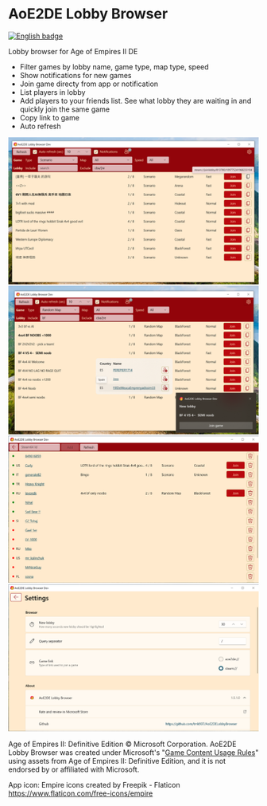 # AoE2DE Lobby Browser

<a href='https://www.microsoft.com/en-us/p/aoe2de-lobby-browser/9NTQFS6RCXL8?cid=badgegithub'>
<img width='240' height='96'  src='https://get.microsoft.com/images/en-us%20dark.svg' 
alt='English badge'/></a>

Lobby browser for Age of Empires II DE
- Filter games by lobby name, game type, map type, speed
- Show notifications for new games
- Join game directy from app or notification
- List players in lobby
- Add players to your friends list. See what lobby they are waiting in and quickly join the same game
- Copy link to game
- Auto refresh

![alt text](https://github.com/tmk907/AoE2DELobbyBrowser/blob/master/files/screenshots/browser.png "Browser")
![alt text](https://github.com/tmk907/AoE2DELobbyBrowser/blob/master/files/screenshots/browser-with-notification.png "Players list")
![alt text](https://github.com/tmk907/AoE2DELobbyBrowser/blob/master/files/screenshots/friends.png "Friends")
![alt text](https://github.com/tmk907/AoE2DELobbyBrowser/blob/master/files/screenshots/settings.png "Settings")

Age of Empires II: Definitive Edition © Microsoft Corporation. AoE2DE Lobby Browser was created under Microsoft's &quot;[Game Content Usage Rules](https://www.xbox.com/en-US/developers/rules)&quot; using assets from Age of Empires II: Definitive Edition, and it is not endorsed by or affiliated with Microsoft.

App icon: Empire icons created by Freepik - Flaticon https://www.flaticon.com/free-icons/empire
